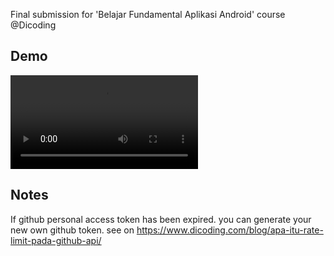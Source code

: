 Final submission for 'Belajar Fundamental Aplikasi Android' course @Dicoding

## Demo

<video width="300" src="https://github.com/alfiziaulhaq/Github-UserApp/assets/90314126/21c0f38c-2b70-4e4d-b6dd-23c3fa32fd0c"></video>

## Notes

If github personal access token has been expired. you can generate your new own github token. see on https://www.dicoding.com/blog/apa-itu-rate-limit-pada-github-api/
